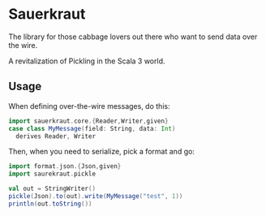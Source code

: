 # Sauerkraut

The library for those cabbage lovers out there who want
to send data over the wire.

A revitalization of Pickling in the Scala 3 world.

## Usage

When defining over-the-wire messages, do this:

```scala
import sauerkraut.core.{Reader,Writer,given}
case class MyMessage(field: String, data: Int)
  derives Reader, Writer
```

Then, when you need to serialize, pick a format and go:

```scala
import format.json.{Json,given}
import saurekraut.pickle

val out = StringWriter()
pickle(Json).to(out).write(MyMessage("test", 1))
println(out.toString())
```


